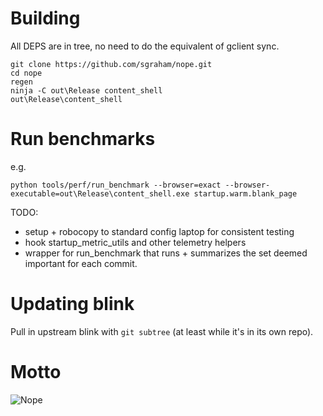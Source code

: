 # Building

All DEPS are in tree, no need to do the equivalent of gclient sync.

    git clone https://github.com/sgraham/nope.git
    cd nope
    regen
    ninja -C out\Release content_shell
    out\Release\content_shell

# Run benchmarks

e.g.

    python tools/perf/run_benchmark --browser=exact --browser-executable=out\Release\content_shell.exe startup.warm.blank_page

TODO:
- setup + robocopy to standard config laptop for consistent testing
- hook startup_metric_utils and other telemetry helpers
- wrapper for run\_benchmark that runs + summarizes the set deemed important for
  each commit.

# Updating blink

Pull in upstream blink with `git subtree` (at least while it's in its own repo).

# Motto

![Nope](http://fc09.deviantart.net/fs70/f/2013/257/6/8/grumpy_cat__nope_by_imwithstoopid13-d624kvl.png "Nope")
